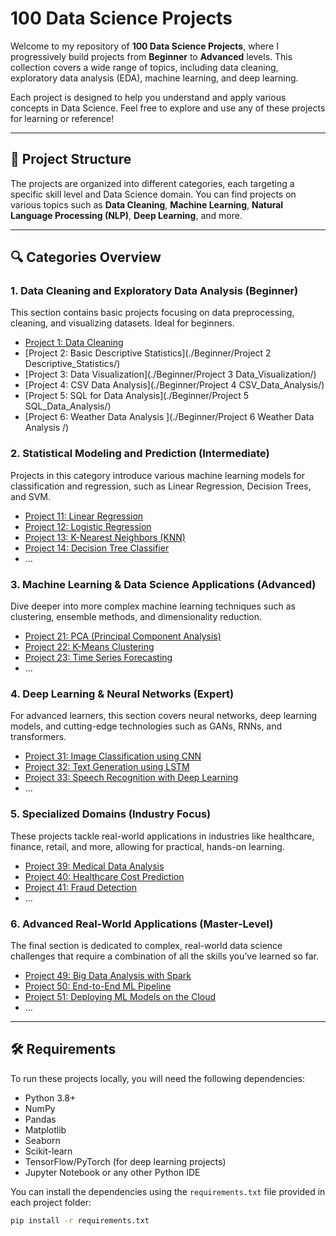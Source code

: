 # 100 Data Science Projects

Welcome to my repository of **100 Data Science Projects**, where I progressively build projects from **Beginner** to **Advanced** levels. This collection covers a wide range of topics, including data cleaning, exploratory data analysis (EDA), machine learning, and deep learning.

Each project is designed to help you understand and apply various concepts in Data Science. Feel free to explore and use any of these projects for learning or reference!

---

## 📂 Project Structure

The projects are organized into different categories, each targeting a specific skill level and Data Science domain. You can find projects on various topics such as **Data Cleaning**, **Machine Learning**, **Natural Language Processing (NLP)**, **Deep Learning**, and more.

---

## 🔍 Categories Overview

### 1. Data Cleaning and Exploratory Data Analysis (Beginner)
This section contains basic projects focusing on data preprocessing, cleaning, and visualizing datasets. Ideal for beginners.

- [Project 1: Data Cleaning](./Beginner/Project_1_Data_Cleaning/)
- [Project 2: Basic Descriptive Statistics](./Beginner/Project 2 Descriptive_Statistics/)
- [Project 3: Data Visualization](./Beginner/Project 3 Data_Visualization/)
- [Project 4: CSV Data Analysis](./Beginner/Project 4 CSV_Data_Analysis/)
- [Project 5: SQL for Data Analysis](./Beginner/Project 5 SQL_Data_Analysis/)
- [Project 6: Weather Data Analysis ](./Beginner/Project 6 Weather Data Analysis /)

### 2. Statistical Modeling and Prediction (Intermediate)
Projects in this category introduce various machine learning models for classification and regression, such as Linear Regression, Decision Trees, and SVM.

- [Project 11: Linear Regression](./Intermediate/Linear_Regression/)
- [Project 12: Logistic Regression](./Intermediate/Logistic_Regression/)
- [Project 13: K-Nearest Neighbors (KNN)](./Intermediate/KNN/)
- [Project 14: Decision Tree Classifier](./Intermediate/Decision_Tree_Classifier/)
- ...

### 3. Machine Learning & Data Science Applications (Advanced)
Dive deeper into more complex machine learning techniques such as clustering, ensemble methods, and dimensionality reduction.

- [Project 21: PCA (Principal Component Analysis)](./Advanced/PCA/)
- [Project 22: K-Means Clustering](./Advanced/KMeans_Clustering/)
- [Project 23: Time Series Forecasting](./Advanced/Time_Series_Forecasting/)
- ...

### 4. Deep Learning & Neural Networks (Expert)
For advanced learners, this section covers neural networks, deep learning models, and cutting-edge technologies such as GANs, RNNs, and transformers.

- [Project 31: Image Classification using CNN](./Expert/CNN_Image_Classification/)
- [Project 32: Text Generation using LSTM](./Expert/Text_Generation_LSTM/)
- [Project 33: Speech Recognition with Deep Learning](./Expert/Speech_Recognition/)
- ...

### 5. Specialized Domains (Industry Focus)
These projects tackle real-world applications in industries like healthcare, finance, retail, and more, allowing for practical, hands-on learning.

- [Project 39: Medical Data Analysis](./Specialized/Medical_Data_Analysis/)
- [Project 40: Healthcare Cost Prediction](./Specialized/Healthcare_Cost_Prediction/)
- [Project 41: Fraud Detection](./Specialized/Fraud_Detection/)
- ...

### 6. Advanced Real-World Applications (Master-Level)
The final section is dedicated to complex, real-world data science challenges that require a combination of all the skills you’ve learned so far.

- [Project 49: Big Data Analysis with Spark](./Master-Level/Big_Data_Analysis_Spark/)
- [Project 50: End-to-End ML Pipeline](./Master-Level/End_to_End_ML_Pipeline/)
- [Project 51: Deploying ML Models on the Cloud](./Master-Level/Deploying_ML_Models/)
- ...

---

## 🛠️ Requirements

To run these projects locally, you will need the following dependencies:
- Python 3.8+
- NumPy
- Pandas
- Matplotlib
- Seaborn
- Scikit-learn
- TensorFlow/PyTorch (for deep learning projects)
- Jupyter Notebook or any other Python IDE

You can install the dependencies using the `requirements.txt` file provided in each project folder:
```bash
pip install -r requirements.txt
